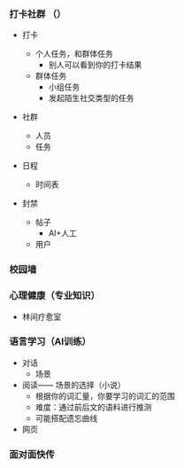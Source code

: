 ### 打卡社群 （）

- 打卡
  - 个人任务，和群体任务
    - 别人可以看到你的打卡结果
  - 群体任务
    - 小组任务
    - 发起陌生社交类型的任务



- 社群
	- 人员
	- 任务
- 日程
	- 时间表
- 封禁
	- 帖子
		- AI+人工
	- 用户

### 校园墙



### 心理健康（专业知识）

- 林间疗愈室



### 语言学习（AI训练）

- 对话
  - 场景
- 阅读—— 场景的选择（小说）
  - 根据你的词汇量，你要学习的词汇的范围
  - 难度：通过前后文的语料进行推测
  - 可能搭配遗忘曲线
- 网页



### 面对面快传







